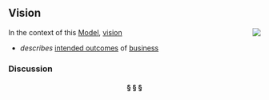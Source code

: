 ## Vision

<img src="https://rawgithub.com/nikboyd/sample-domain/master/images/vision.svg" align="right"/>

In the context of this [Model](model.md), [vision](https://github.com/nikboyd/sample-domain/blob/master/vision.md)

* <i>describes</i> [intended outcomes](https://github.com/nikboyd/sample-domain/blob/master/intended.outcome.md) of [business](https://github.com/nikboyd/sample-domain/blob/master/business.md)

### Discussion



<h4 align="center"><b>&sect; &sect; &sect;</b></h4>
